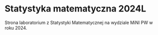 # Statystyka matematyczna 2024L
Strona laboratorium z Statystyki Matematycznej na wydziale MiNI PW w roku 2024.
